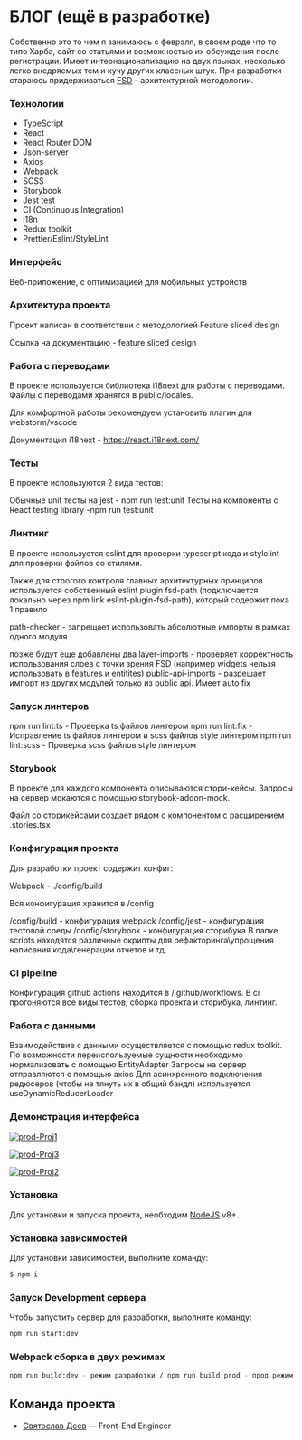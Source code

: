 # БЛОГ (ещё в разработке) 
Собственно это то чем я занимаюсь с февраля, в своем роде что то типо Харба, сайт со статьями и возможностью их обсуждения после регистрации.
Имеет интернационализацию на двух языках, несколько легко внедряемых тем и кучу других классных штук. 
При разработки стараюсь придерживаться [FSD](https://feature-sliced.design/ru/) - архитектурной методологии. 

### Технологии
- TypeScript 
- React
- React Router DOM
- Json-server
- Axios
- Webpack 
- SCSS
- Storybook 
- Jest test
- CI (Continuous Integration)
- i18n 
- Redux toolkit
- Prettier/Eslint/StyleLint

### Интерфейс
Веб-приложение, c оптимизацией для мобильных устройств

### Архитектура проекта
Проект написан в соответствии с методологией Feature sliced design

Ссылка на документацию - feature sliced design

### Работа с переводами
В проекте используется библиотека i18next для работы с переводами. Файлы с переводами хранятся в public/locales.

Для комфортной работы рекомендуем установить плагин для webstorm/vscode

Документация i18next - https://react.i18next.com/

### Тесты
В проекте используются 2 вида тестов:

Обычные unit тесты на jest - npm run test:unit
Тесты на компоненты с React testing library -npm run test:unit

### Линтинг
В проекте используется eslint для проверки typescript кода и stylelint для проверки файлов со стилями.

Также для строгого контроля главных архитектурных принципов используется собственный eslint plugin fsd-path (подключается локально через npm link eslint-plugin-fsd-path), который содержит пока 1 правило

path-checker - запрещает использовать абсолютные импорты в рамках одного модуля 

позже будут еще добавлены два
layer-imports - проверяет корректность использования слоев с точки зрения FSD (например widgets нельзя использовать в features и entitites)
public-api-imports - разрешает импорт из других модулей только из public api. Имеет auto fix

### Запуск линтеров
npm run lint:ts - Проверка ts файлов линтером
npm run lint:fix - Исправление ts файлов линтером и scss файлов style линтером
npm run lint:scss - Проверка scss файлов style линтером

### Storybook
В проекте для каждого компонента описываются стори-кейсы. Запросы на сервер мокаются с помощью storybook-addon-mock.

Файл со сторикейсами создает рядом с компонентом с расширением .stories.tsx


### Конфигурация проекта
Для разработки проект содержит конфиг:

Webpack - ./config/build

Вся конфигурация хранится в /config

/config/build - конфигурация webpack
/config/jest - конфигурация тестовой среды
/config/storybook - конфигурация сторибука
В папке scripts находятся различные скрипты для рефакторинга\упрощения написания кода\генерации отчетов и тд.

### CI pipeline
Конфигурация github actions находится в /.github/workflows. В ci прогоняются все виды тестов, сборка проекта и сторибука, линтинг.


### Работа с данными
Взаимодействие с данными осуществляется с помощью redux toolkit. По возможности переиспользуемые сущности необходимо нормализовать с помощью EntityAdapter
Запросы на сервер отправляются с помощью axios
Для асинхронного подключения редюсеров (чтобы не тянуть их в общий бандл) используется useDynamicReducerLoader


### Демонстрация интерфейса

<a href="https://ibb.co/j6tyTvr"><img src="https://i.ibb.co/dWZPr05/prod-Proj1.png" alt="prod-Proj1" border="0"></a>

<a href="https://ibb.co/sRh4td4"><img src="https://i.ibb.co/C8qyW3y/prod-Proj3.png" alt="prod-Proj3" border="0"></a>

<a href="https://ibb.co/vL5Nfs6"><img src="https://i.ibb.co/5sDQCYg/prod-Proj2.png" alt="prod-Proj2" border="0"></a>

### Установка
Для установки и запуска проекта, необходим [NodeJS](https://nodejs.org) v8+.

### Установка зависимостей
Для установки зависимостей, выполните команду:
```sh
$ npm i
```

### Запуск Development сервера 
Чтобы запустить сервер для разработки, выполните команду:
```sh
npm run start:dev
```

### Webpack cборка в двух режимах 
```sh
npm run build:dev - режим разработки / npm run build:prod - прод режим 
```

## Команда проекта

- [Святослав Деев](https://github.com/xkochevnikx) — Front-End Engineer


